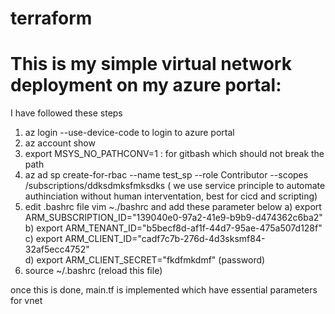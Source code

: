 # terraform
# This is my simple virtual network deployment on my azure portal:
I have followed these steps
1) az login --use-device-code to login to azure portal
2) az account show
3)  export MSYS_NO_PATHCONV=1 : for gitbash which should not break the path
4)  az ad sp create-for-rbac --name test_sp --role Contributor --scopes /subscriptions/ddksdmksfmksdks ( we use service principle to automate authinciation without human interventation, best for cicd and scripting)
5)  edit .bashrc file vim ~./bashrc  and add these parameter below
   a) export ARM_SUBSCRIPTION_ID="139040e0-97a2-41e9-b9b9-d474362c6ba2"
   b) export ARM_TENANT_ID="b5becf8d-af1f-44d7-95ae-475a507d128f"
   c) export ARM_CLIENT_ID="cadf7c7b-276d-4d3sksmf84-32af5ecc4752"   
   d) export ARM_CLIENT_SECRET="fkdfmkdmf"  (password)
6)  source ~/.bashrc (reload this file)

once this is done, main.tf is implemented which have essential parameters for vnet
